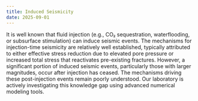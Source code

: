 ```yaml
---
title: Induced Seismicity
date: 2025-09-01
---
```


It is well known that fluid injection (e.g., CO₂ sequestration, waterflooding, or subsurface stimulation) can induce seismic events. The mechanisms for injection-time seismicity are relatively well established, typically attributed to either effective stress reduction due to elevated pore pressure or increased total stress that reactivates pre-existing fractures. However, a significant portion of induced seismic events, particularly those with larger magnitudes, occur after injection has ceased. The mechanisms driving these post-injection events remain poorly understood. Our laboratory is actively investigating this knowledge gap using advanced numerical modeling tools.

<!--more-->


